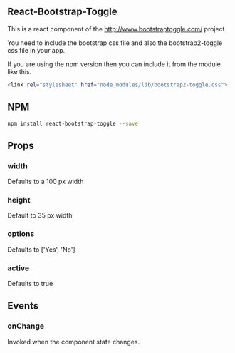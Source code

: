 ## React-Bootstrap-Toggle

This is a react component of the http://www.bootstraptoggle.com/ project.

You need to include the bootstrap css file and also the bootstrap2-toggle css file in your app.

If you are using the npm version then you can include it from the module like this.

```sh
<link rel="stylesheet" href="node_modules/lib/bootstrap2-toggle.css">
```

## NPM

```sh
npm install react-bootstrap-toggle --save
```

## Props

### width
Defaults to a 100 px width

### height
Default to 35 px width

### options
Defaults to ['Yes', 'No']

### active
Defaults to true

## Events

### onChange
Invoked when the component state changes.


